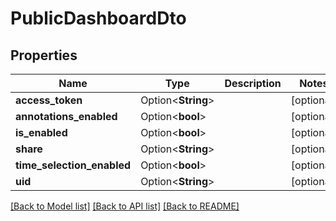 # PublicDashboardDto

## Properties

Name | Type | Description | Notes
------------ | ------------- | ------------- | -------------
**access_token** | Option<**String**> |  | [optional]
**annotations_enabled** | Option<**bool**> |  | [optional]
**is_enabled** | Option<**bool**> |  | [optional]
**share** | Option<**String**> |  | [optional]
**time_selection_enabled** | Option<**bool**> |  | [optional]
**uid** | Option<**String**> |  | [optional]

[[Back to Model list]](../README.md#documentation-for-models) [[Back to API list]](../README.md#documentation-for-api-endpoints) [[Back to README]](../README.md)


